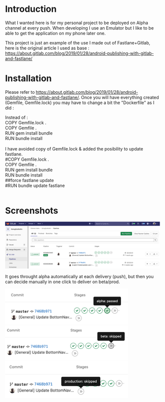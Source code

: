 # Introduction
What I wanted here is for my personal project to be deployed on Alpha channel at every push.
When developing I use an Emulator but I like to be able to get the application on my phone later one.

This project is just an example of the use I made out of Fastlane+Gitlab, here is the original article I used as base :
https://about.gitlab.com/blog/2019/01/28/android-publishing-with-gitlab-and-fastlane/

# Installation
Please refer to https://about.gitlab.com/blog/2019/01/28/android-publishing-with-gitlab-and-fastlane/.
Once you will have everything created (Gemfile, Gemfile.lock) you may have to change a bit the "Dockerfile" as I did :

Instead of :<br/>
COPY Gemfile.lock .<br/>
COPY Gemfile .<br/>
RUN gem install bundle<br/>
RUN bundle install<br/>
<br/>
I have avoided copy of Gemfile.lock & added the posibility to update fastlane.<br/>
#COPY Gemfile.lock .<br/>
COPY Gemfile .<br/>
RUN gem install bundle<br/>
RUN bundle install<br/>
##force fastlane update<br/>
#RUN bundle update fastlane<br/>
<br/>
# Screenshots

![Alt text](/screenshots/goingout_pipeline.png?raw=true "Pipeline")

It goes throught alpha automatically at each delivery (push), but then you can decide manually in one click to deliver on beta/prod.

<img src="/screenshots/goingout_action_alpha.png" width="400">
<img src="/screenshots/goingout_action_beta.png" width="400">
<img src="/screenshots/goingout_action_prod.png" width="400">



